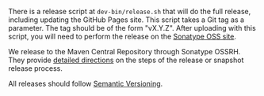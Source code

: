 There is a release script at `dev-bin/release.sh` that will do the full
release, including updating the GitHub Pages site. This script takes a Git tag
as a parameter. The tag should be of the form "vX.Y.Z". After uploading with
this script, you will need to perform the release on the [Sonatype OSS
site](https://oss.sonatype.org/index.html).

We release to the Maven Central Repository through Sonatype OSSRH. They
provide [detailed directions](http://central.sonatype.org/pages/apache-maven.html)
on the steps of the release or snapshot release process.

All releases should follow [Semantic Versioning](http://semver.org/).
